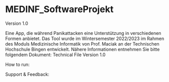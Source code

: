 # MEDINF_SoftwareProjekt
Version 1.0

Eine App, die während Panikattacken eine Unterstützung in verschiedenen Formen anbietet.
Das Tool wurde im Wintersemester 2022/2023 im Rahmen des Moduls Medizinische Informatik von Prof. Maciak an der Technischen Hochschule Bingen entwickelt.
Nähere Informationen entnehmen Sie bitte folgendem Dokument: Technical File Version 1.0

How to run:

Support & Feedback:


